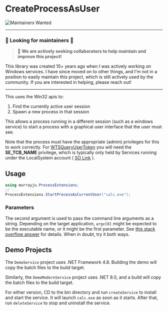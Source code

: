 # CreateProcessAsUser

![Maintainers Wanted](https://img.shields.io/badge/maintainers-wanted-brightgreen.svg)

---

### 🚧 Looking for maintainers 🚧
> :loudspeaker: **We are actively seeking collaborators to help maintain and improve this project!**

This library was created 10+ years ago when I was actively working on Windows services. I have since moved on to other things, and I'm not in a position to easily maintain this project, which is still actively used by the community. If you are interested in helping, please reach out!

---

This uses the Win32 apis to:

1. Find the currently active user session
2. Spawn a new process in that session

This allows a process running in a different session (such as a windows service) to start a process with a graphical user interface that the user must see.

Note that the process must have the appropriate (admin) privileges for this to work correctly. For [WTSQueryUserToken](https://github.com/murrayju/CreateProcessAsUser/blob/0381db2e8fb36f48794c073e87f773f7ca1ae039/ProcessExtensions/ProcessExtensions.cs#L197) you will need the __SE_TCB_NAME__ privilege, which is typically only held by Services running under the LocalSystem account ( [SO Link](https://stackoverflow.com/a/1289126/1872399) ).

## Usage
```C#
using murrayju.ProcessExtensions;
// ...
ProcessExtensions.StartProcessAsCurrentUser("calc.exe");
```

### Parameters
The second argument is used to pass the command line arguments as a string. Depending on the target application, `argv[0]` might be expected to be the executable name, or it might be the first parameter. See [this stack overflow answer](https://stackoverflow.com/a/14001282) for details. When in doubt, try it both ways.

## Demo Projects
The `DemoService` project uses .NET Framework 4.8. Building the demo will copy the batch files to the build target. 

Similarly, the `DemoModernService` project uses .NET 8.0, and a build will copy the batch files to the build target. 

For either version, CD to the bin directory and run `createService` to install and start the service. It will launch `calc.exe` as soon as it starts. After that, run `deleteService` to stop and uninstall the service.

